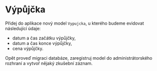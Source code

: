 # Výpůjčka

Přidej do aplikace nový model `Vypujcka`, u kterého budeme evidovat následující údaje:

- datum a čas začátku výpůjčky,
- datum a čas konce výpůjčky,
- cena výpůjčky.

Opět proveď migraci databáze, zaregistruj model do administrátorského rozhraní a vytvoř nějaký zkušební záznam.
